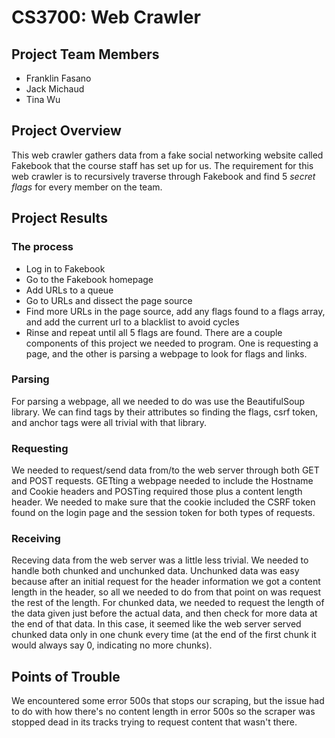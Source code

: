 # CS3700: Web Crawler

## Project Team Members
+ Franklin Fasano
+ Jack Michaud
+ Tina Wu

## Project Overview
This web crawler gathers data from a fake social networking website called Fakebook that the course staff has set up for us. The requirement for this web crawler is to recursively traverse through Fakebook and find 5 *secret flags* for every member on the team.

## Project Results

### The process
+ Log in to Fakebook
+ Go to the Fakebook homepage
+ Add URLs to a queue
+ Go to URLs and dissect the page source
+ Find more URLs in the page source, add any flags found to a flags array, and add the current url to a blacklist to avoid cycles
+ Rinse and repeat until all 5 flags are found.
There are a couple components of this project we needed to program. One is requesting a page, and the other is parsing a webpage to look for flags and links.

### Parsing
For parsing a webpage, all we needed to do was use the BeautifulSoup library. We can find tags by their attributes so finding the flags, csrf token, and anchor tags were all trivial with that library.

### Requesting
We needed to request/send data from/to the web server through both GET and POST requests. GETting a webpage needed to include the Hostname and Cookie headers and POSTing required those plus a content length header. We needed to make sure that the cookie included the CSRF token found on the login page and the session token for both types of requests.

### Receiving
Receving data from the web server was a little less trivial. We needed to handle both chunked and unchunked data. Unchunked data was easy because after an initial request for the header information we got a content length in the header, so all we needed to do from that point on was request the rest of the length. For chunked data, we needed to request the length of the data given just before the actual data, and then check for more data at the end of that data. In this case, it seemed like the web server served chunked data only in one chunk every time (at the end of the first chunk it would always say 0, indicating no more chunks).

## Points of Trouble
We encountered some error 500s that stops our scraping, but the issue had to do with how there's no content length in error 500s so the scraper was stopped dead in its tracks trying to request content that wasn't there.
